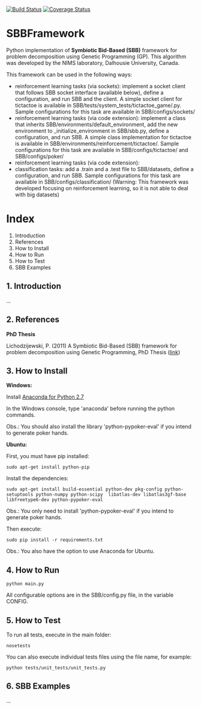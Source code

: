 [![Build Status](https://travis-ci.org/jpbonson/SBBFramework.svg?branch=master)](https://travis-ci.org/jpbonson/SBBFramework) [![Coverage Status](https://coveralls.io/repos/github/jpbonson/SBBFramework/badge.svg?branch=master)](https://coveralls.io/github/jpbonson/SBBFramework?branch=master)

# SBBFramework
Python implementation of **Symbiotic Bid-Based (SBB)** framework for problem decomposition using Genetic Programming (GP). This algorithm was developed by the NIMS laboratory, Dalhousie University, Canada.

This framework can be used in the following ways:

- reinforcement learning tasks (via sockets): 
implement a socket client that follows SBB socket interface (available below), define a configuration, and run SBB and the client. A simple socket client for tictactoe is available in SBB/tests/system_tests/tictactoe_game/.py. Sample configurations for this task are available in SBB/configs/sockets/
- reinforcement learning tasks (via code extension): implement a class that inherits SBB/environments/default_environment, add the new environment to _initialize_environment in SBB/sbb.py, define a configuration, and run SBB. A simple class implementation for tictactoe is available in SBB/environments/reinforcement/tictactoe/. Sample configurations for this task are available in SBB/configs/tictactoe/ and SBB/configs/poker/
- reinforcement learning tasks (via code extension): 
- classification tasks: add a .train and a .test file to SBB/datasets, define a configuration, and run SBB. Sample configurations for this task are available in SBB/configs/classification/ (Warning: This framework was developed focusing on reinforcement learning, so it is not able to deal with big datasets)

# Index
1. Introduction
2. References
3. How to Install
4. How to Run
5. How to Test
6. SBB Examples

## 1. Introduction
...

## 2. References
**PhD Thesis**

Lichodzijewski, P. (2011) A Symbiotic Bid-Based (SBB) framework for problem decomposition using Genetic Programming, PhD Thesis ([link](http://web.cs.dal.ca/~mheywood/Thesis/PLichodzijewski.pdf))

## 3. How to Install

**Windows:**

Install [Anaconda for Python 2.7](http://continuum.io/downloads)

In the Windows console, type 'anaconda' before running the python commands.

Obs.: You should also install the library 'python-pypoker-eval' if you intend to generate poker hands.

**Ubuntu:**

First, you must have pip installed:
```
sudo apt-get install python-pip
```

Install the dependencies:
```
sudo apt-get install build-essential python-dev pkg-config python-setuptools python-numpy python-scipy  libatlas-dev libatlas3gf-base libfreetype6-dev python-pypoker-eval
```

Obs.: You only need to install 'python-pypoker-eval' if you intend to generate poker hands.

Then execute:
```
sudo pip install -r requirements.txt
```
Obs.: You also have the option to use Anaconda for Ubuntu.

## 4. How to Run

```
python main.py
```

All configurable options are in the SBB/config.py file, in the variable CONFIG.

## 5. How to Test

To run all tests, execute in the main folder:
```
nosetests
```

You can also execute individual tests files using the file name, for example:
```
python tests/unit_tests/unit_tests.py
```

## 6. SBB Examples
...
